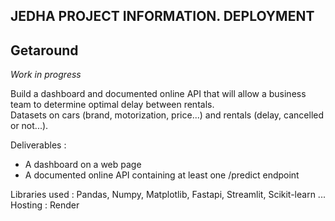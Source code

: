## JEDHA PROJECT INFORMATION. DEPLOYMENT

## Getaround

*Work in progress*

Build a dashboard and documented online API that will allow a business team to determine optimal delay between rentals.<br>
Datasets on cars (brand, motorization, price...) and rentals (delay, cancelled or not...).
<br>


Deliverables :
- A dashboard on a web page
- A documented online API containing at least one /predict endpoint

Libraries used :
Pandas, Numpy, Matplotlib, Fastapi, Streamlit, Scikit-learn ...
Hosting : 
Render
